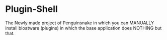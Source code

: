 # Plugin-Shell
The Newly made project of Penguinsnake in which you can MANUALLY install bloatware (plugins) in which the base application does NOTHING but that.
